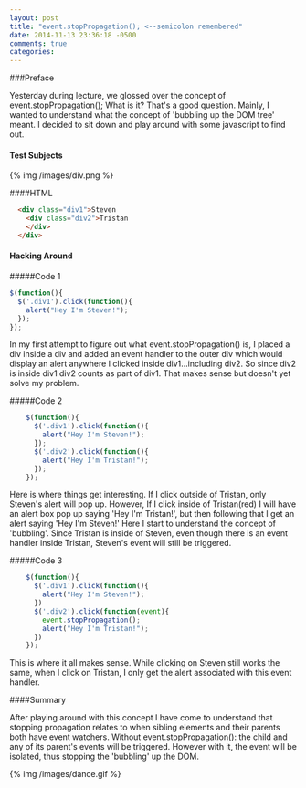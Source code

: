 ```yaml
---
layout: post
title: "event.stopPropagation(); <--semicolon remembered"
date: 2014-11-13 23:36:18 -0500
comments: true
categories: 
---
```

###Preface

Yesterday during lecture, we glossed over the concept of event.stopPropagation(); What is it? That's a good question. Mainly, I wanted to understand what the concept of 'bubbling up the DOM tree' meant. I decided to sit down and play around with some javascript to find out.

#### Test Subjects
{% img /images/div.png %}

####HTML
``` html
  <div class="div1">Steven
    <div class="div2">Tristan    
    </div>    
  </div>
```

#### Hacking Around

#####Code 1
```javascript
$(function(){
  $('.div1').click(function(){
    alert("Hey I'm Steven!");
  });
});
```

In my first attempt to figure out what event.stopPropagation() is, I placed a div inside a div and added an event handler to the outer div which would display an alert anywhere I clicked inside div1...including div2. So since div2 is inside div1 div2 counts as part of div1. That makes sense but doesn't yet solve my problem.

#####Code 2
``` javascript
    $(function(){
      $('.div1').click(function(){
        alert("Hey I'm Steven!");
      });
      $('.div2').click(function(){
        alert("Hey I'm Tristan!");
      });
    });
```
 Here is where things get interesting. If I click outside of Tristan, only Steven's alert will pop up. However, If I click inside of Tristan(red) I will have an alert box pop up saying 'Hey I'm Tristan!', but then following that I get an alert saying 'Hey I'm Steven!' Here I start to understand the concept of 'bubbling'. Since Tristan is inside of Steven, even though there is an event handler inside Tristan, Steven's event will still be triggered.


 #####Code 3
``` javascript
    $(function(){
      $('.div1').click(function(){
        alert("Hey I'm Steven!");
      })
      $('.div2').click(function(event){
        event.stopPropagation();
        alert("Hey I'm Tristan!");
      })
    });
```
This is where it all makes sense. While clicking on Steven still works the same, when I click on Tristan, I only get the alert associated with this event handler. 


####Summary

After playing around with this concept I have come to understand that stopping propagation relates to when sibling elements and their parents both have event watchers. Without event.stopPropagation(): the child and any of its parent's events will be triggered. However with it, the event will be isolated, thus stopping the 'bubbling' up the DOM.

{% img /images/dance.gif %}
